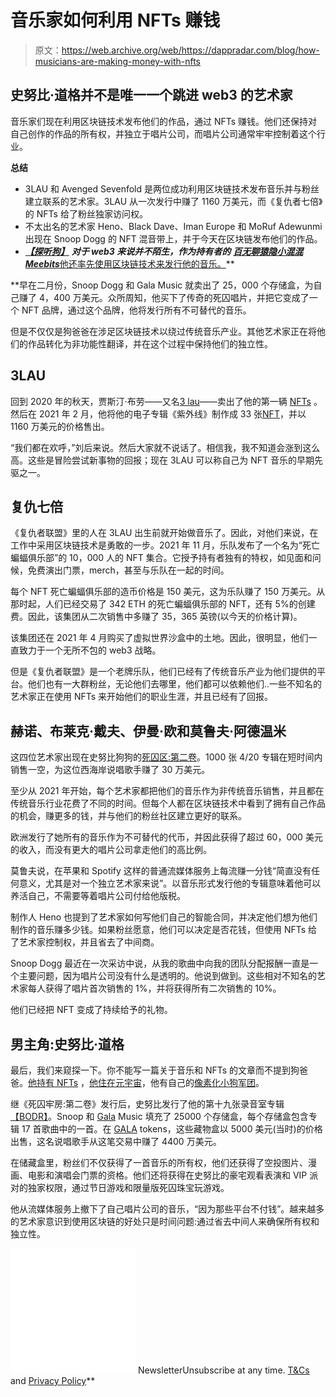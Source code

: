 # 音乐家如何利用 NFTs 赚钱

> 原文：<https://web.archive.org/web/https://dappradar.com/blog/how-musicians-are-making-money-with-nfts>

## 史努比·道格并不是唯一一个跳进 web3 的艺术家

音乐家们现在利用区块链技术发布他们的作品，通过 NFTs 赚钱。他们还保持对自己创作的作品的所有权，并独立于唱片公司，而唱片公司通常牢牢控制着这个行业。

**总结**

*   3LAU 和 Avenged Sevenfold 是两位成功利用区块链技术发布音乐并与粉丝建立联系的艺术家。3LAU 从一次发行中赚了 1160 万美元，而《复仇者七倍》的 NFTs 给了粉丝独家访问权。
*   不太出名的艺术家 Heno、Black Dave、Iman Europe 和 MoRuf Adewunmi 出现在 Snoop Dogg 的 NFT 混音带上，并于今天在区块链发布他们的作品。
*   [***【探听狗】***](https://web.archive.org/web/20220705011608/https://dappradar.com/hub/wallet/eth/0xce90a7949bb78892f159f428d0dc23a8e3584d75/nfts/1) ***对于 web3 来说并不陌生，作为持有者的*** [***百无聊猿***](https://web.archive.org/web/20220705011608/https://dappradar.com/ethereum/collectibles/bored-ape-yacht-club)*[***隐小混混***](https://web.archive.org/web/20220705011608/https://dappradar.com/ethereum/collectibles/cryptopunks)*[***Meebits***他还率先使用区块链技术来发行他的音乐。](https://web.archive.org/web/20220705011608/https://dappradar.com/ethereum/collectibles/meebits)**

 **早在二月份，Snoop Dogg 和 Gala Music 就卖出了 25，000 个存储盒，为自己赚了 4，400 万美元。众所周知，他买下了传奇的死囚唱片，并把它变成了一个 NFT 品牌，通过这个品牌，他将发行所有不可替代的音乐。

但是不仅仅是狗爸爸在涉足区块链技术以绕过传统音乐产业。其他艺术家正在将他们的作品转化为非功能性翻译，并在这个过程中保持他们的独立性。

## 3LAU

回到 2020 年的秋天，贾斯汀·布劳——又名[3 lau](https://web.archive.org/web/20220705011608/https://dappradar.com/hub/wallet/eth/0xd2aff66959ee0e6f92ee02d741071ddb5084bebb/nfts)——卖出了他的第一辆 [NFTs](https://web.archive.org/web/20220705011608/https://dappradar.com/nft) 。然后在 2021 年 2 月，他将他的电子专辑《紫外线》制作成 33 张[NFT](https://web.archive.org/web/20220705011608/https://dappradar.com/nft)，并以 1160 万美元的价格售出。

“我们都在欢呼，”刘后来说。然后大家就不说话了。相信我，我不知道会涨到这么高。这些是冒险尝试新事物的回报；现在 3LAU 可以称自己为 NFT 音乐的早期先驱之一。

## 复仇七倍

《复仇者联盟》里的人在 3LAU 出生前就开始做音乐了。因此，对他们来说，在工作中采用区块链技术是勇敢的一步。2021 年 11 月，乐队发布了一个名为“死亡蝙蝠俱乐部”的 10，000 人的 NFT 集合。它授予持有者独有的特权，如见面和问候，免费演出门票，merch，甚至与乐队在一起的时间。

每个 NFT 死亡蝙蝠俱乐部的造币价格是 150 美元，这为乐队赚了 150 万美元。从那时起，人们已经交易了 342 ETH 的死亡蝙蝠俱乐部的 NFT，还有 5%的创建费。因此，该集团从二次销售中多赚了 35，365 英镑(以今天的价格计算)。

该集团还在 2021 年 4 月购买了虚拟世界沙盒中的土地。因此，很明显，他们一直致力于一个无所不包的 web3 战略。

但是《复仇者联盟》是一个老牌乐队，他们已经有了传统音乐产业为他们提供的平台。他们也有一大群粉丝，无论他们去哪里，他们都可以依赖他们..一些不知名的艺术家正在使用 NFTs 来开始他们的职业生涯，并且已经有了回报。

## 赫诺、布莱克·戴夫、伊曼·欧和莫鲁夫·阿德温米

这四位艺术家出现在史努比狗狗的[死囚区:第二卷](https://web.archive.org/web/20220705011608/https://dappradar.com/hub/assets/eth/0x37a03d4af1d7046d1126987b20117a0fdcbf6535/680564733841876926926749214863536423223)。1000 张 4/20 专辑在短时间内销售一空，为这位西海岸说唱歌手赚了 30 万美元。

至少从 2021 年开始，每个艺术家都把他们的音乐作为非传统音乐销售，并且都在传统音乐行业花费了不同的时间。但每个人都在区块链技术中看到了拥有自己作品的机会，赚更多的钱，并与他们的粉丝社区建立更好的联系。

欧洲发行了她所有的音乐作为不可替代的代币，并因此获得了超过 60，000 美元的收入，而没有更大的唱片公司拿走他们的高比例。

莫鲁夫说，在苹果和 Spotify 这样的普通流媒体服务上每流赚一分钱“简直没有任何意义，尤其是对一个独立艺术家来说”。以音乐形式发行他的专辑意味着他可以养活自己，不需要等着唱片公司付给他版税。

制作人 Heno 也提到了艺术家如何写他们自己的智能合同，并决定他们想为他们制作的音乐赚多少钱。如果粉丝愿意，他们可以决定是否花钱，但使用 NFTs 给了艺术家控制权，并且省去了中间商。

Snoop Dogg 最近在一次采访中说，从我的歌曲中向我的团队分配报酬一直是一个主要问题，因为唱片公司没有什么是透明的。他说到做到。这些相对不知名的艺术家每人获得了唱片首次销售的 1%，并将获得所有二次销售的 10%。

他们已经把 NFT 变成了持续给予的礼物。

## 男主角:史努比·道格

最后，我们来窥探一下。你不能写一篇关于音乐和 NFTs 的文章而不提到狗爸爸。[他持有 NFTs](https://web.archive.org/web/20220705011608/https://dappradar.com/blog/snoop-dogg-dethrones-gary-vee-as-the-richest-nft-celebrity-collector) ，[他住在元宇宙](https://web.archive.org/web/20220705011608/https://dappradar.com/blog/snoop-dogg-moves-into-the-sandbox)，他有自己的[像素化小狗军团](https://web.archive.org/web/20220705011608/https://dappradar.com/ethereum/collectibles/the-doggies-snoop-dogg)。

继《死囚牢房:第二卷》发行后，史努比发行了他的第十九张录音室专辑[【BODR】](https://web.archive.org/web/20220705011608/https://dappradar.com/blog/snoop-dogg-and-gala-music-drop-nft-stash-boxes)。Snoop 和 [Gala](https://web.archive.org/web/20220705011608/https://dappradar.com/hub/token/eth/GALA?from=0x15d4c048f83bd7e37d49ea4c83a07267ec4203da) Music 填充了 25000 个存储盒，每个存储盒包含专辑 17 首歌曲中的一首。在 [GALA](https://web.archive.org/web/20220705011608/https://dappradar.com/hub/token/eth/GALA?from=0x15d4c048f83bd7e37d49ea4c83a07267ec4203da) tokens，这些藏物盒以 5000 美元(当时)的价格出售，这名说唱歌手从这笔交易中赚了 4400 万美元。

在储藏盒里，粉丝们不仅获得了一首音乐的所有权，他们还获得了空投图片、漫画、电影和演唱会门票的资格。他们还将获得在史努比的豪宅观看表演和 VIP 派对的独家权限，通过节日游戏和限量版死囚珠宝玩游戏。

他从流媒体服务上撤下了自己唱片公司的音乐，“因为那些平台不付钱”。越来越多的艺术家意识到使用区块链的好处只是时间问题:通过省去中间人来确保所有权和独立性。

![](img/6d5a4a2d609c56e1a5771717e54ba759.png) NewsletterUnsubscribe at any time. [T&Cs](https://web.archive.org/web/20220705011608/https://dappradar.com/terms) and [Privacy Policy](https://web.archive.org/web/20220705011608/https://dappradar.com/privacy-policy)**